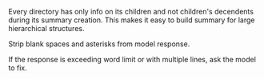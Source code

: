 Every directory has only info on its children and not children's decendents during its summary creation. This makes it easy to build summary for large hierarchical structures.

Strip blank spaces and asterisks from model response.

If the response is exceeding word limit or with multiple lines, ask the model to fix.